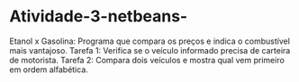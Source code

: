 # Atividade-3-netbeans-
Etanol x Gasolina: Programa que compara os preços e indica o combustível mais vantajoso.  Tarefa 1: Verifica se o veículo informado precisa de carteira de motorista.  Tarefa 2: Compara dois veículos e mostra qual vem primeiro em ordem alfabética.
